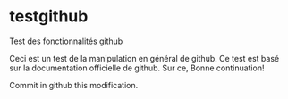 # testgithub
Test des fonctionnalités github

Ceci est un test de la manipulation en général de github.
Ce test est basé sur la documentation officielle de github.
Sur ce, Bonne continuation!

Commit in github this modification.